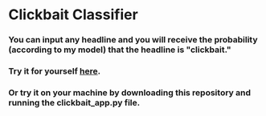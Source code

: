 # Clickbait Classifier
### You can input any headline and you will receive the probability (according to my model) that the headline is "clickbait."
### Try it for yourself [here](http://velocci.pythonanywhere.com/ "My PythonAnywhere Site").
### Or try it on your machine by downloading this repository and running the clickbait_app.py file.
